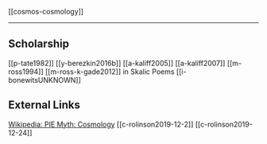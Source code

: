 [[cosmos-cosmology]]

---


## Scholarship
[[p-tate1982]]
[[y-berezkin2016b]]
[[a-kaliff2005]]
[[a-kaliff2007]]
[[m-ross1994]]
[[m-ross-k-gade2012]] in Skalic Poems
[[i-bonewitsUNKNOWN]]

## External Links
[Wikipedia: PIE Myth: Cosmology](https://en.wikipedia.org/wiki/Proto-Indo-European-mythology#Cosmology)
[[c-rolinson2019-12-2]]
[[c-rolinson2019-12-24]]
